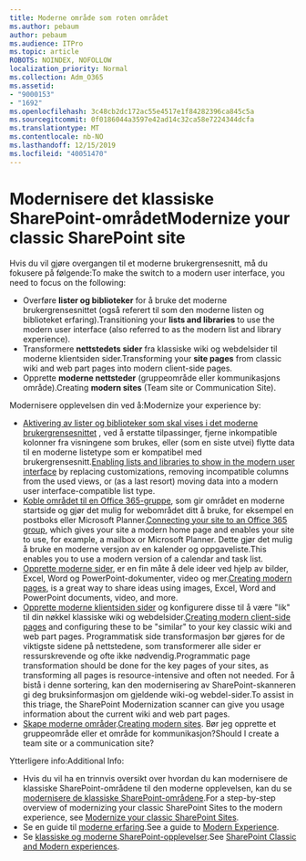 ```yaml
---
title: Moderne område som roten området
ms.author: pebaum
author: pebaum
ms.audience: ITPro
ms.topic: article
ROBOTS: NOINDEX, NOFOLLOW
localization_priority: Normal
ms.collection: Adm_O365
ms.assetid:
- "9000153"
- "1692"
ms.openlocfilehash: 3c48cb2dc172ac55e4517e1f84282396ca845c5a
ms.sourcegitcommit: 0f0186044a3597e42ad14c32ca58e7224344dcfa
ms.translationtype: MT
ms.contentlocale: nb-NO
ms.lasthandoff: 12/15/2019
ms.locfileid: "40051470"
---
```

# <a name="modernize-your-classic-sharepoint-site"></a><span data-ttu-id="e7990-102">Modernisere det klassiske SharePoint-området</span><span class="sxs-lookup"><span data-stu-id="e7990-102">Modernize your classic SharePoint site</span></span>

<span data-ttu-id="e7990-103">Hvis du vil gjøre overgangen til et moderne brukergrensesnitt, må du fokusere på følgende:</span><span class="sxs-lookup"><span data-stu-id="e7990-103">To make the switch to a modern user interface, you need to focus on the following:</span></span>

- <span data-ttu-id="e7990-104">Overføre **lister og biblioteker** for å bruke det moderne brukergrensesnittet (også referert til som den moderne listen og biblioteket erfaring).</span><span class="sxs-lookup"><span data-stu-id="e7990-104">Transitioning your **lists and libraries** to use the modern user interface (also referred to as the modern list and library experience).</span></span>
- <span data-ttu-id="e7990-105">Transformere **nettstedets sider** fra klassiske wiki og webdelsider til moderne klientsiden sider.</span><span class="sxs-lookup"><span data-stu-id="e7990-105">Transforming your **site pages** from classic wiki and web part pages into modern client-side pages.</span></span>
- <span data-ttu-id="e7990-106">Opprette **moderne nettsteder** (gruppeområde eller kommunikasjons område).</span><span class="sxs-lookup"><span data-stu-id="e7990-106">Creating **modern sites** (Team site or Communication Site).</span></span>

<span data-ttu-id="e7990-107">Modernisere opplevelsen din ved å:</span><span class="sxs-lookup"><span data-stu-id="e7990-107">Modernize your experience by:</span></span>
- <span data-ttu-id="e7990-108">[Aktivering av lister og biblioteker som skal vises i det moderne brukergrensesnittet](https://docs.microsoft.com/sharepoint/dev/transform/modernize-userinterface-lists-and-libraries) , ved å erstatte tilpassinger, fjerne inkompatible kolonner fra visningene som brukes, eller (som en siste utvei) flytte data til en moderne listetype som er kompatibel med brukergrensesnitt.</span><span class="sxs-lookup"><span data-stu-id="e7990-108">[Enabling lists and libraries to show in the modern user interface](https://docs.microsoft.com/sharepoint/dev/transform/modernize-userinterface-lists-and-libraries) by replacing customizations, removing incompatible columns from the used views, or (as a last resort) moving data into a modern user interface-compatible list type.</span></span>
- <span data-ttu-id="e7990-109">[Koble området til en Office 365-gruppe](https://docs.microsoft.com/sharepoint/dev/transform/modernize-connect-to-office365-group), som gir området en moderne startside og gjør det mulig for webområdet ditt å bruke, for eksempel en postboks eller Microsoft Planner.</span><span class="sxs-lookup"><span data-stu-id="e7990-109">[Connecting your site to an Office 365 group](https://docs.microsoft.com/sharepoint/dev/transform/modernize-connect-to-office365-group), which gives your site a modern home page and enables your site to use, for example, a mailbox or Microsoft Planner.</span></span> <span data-ttu-id="e7990-110">Dette gjør det mulig å bruke en moderne versjon av en kalender og oppgaveliste.</span><span class="sxs-lookup"><span data-stu-id="e7990-110">This enables you to use a modern version of a calendar and task list.</span></span>
- <span data-ttu-id="e7990-111">[Opprette moderne sider](https://support.office.com/article/create-and-use-modern-pages-on-a-sharepoint-site-b3d46deb-27a6-4b1e-87b8-df851e503dec), er en fin måte å dele ideer ved hjelp av bilder, Excel, Word og PowerPoint-dokumenter, video og mer.</span><span class="sxs-lookup"><span data-stu-id="e7990-111">[Creating modern pages](https://support.office.com/article/create-and-use-modern-pages-on-a-sharepoint-site-b3d46deb-27a6-4b1e-87b8-df851e503dec), is a great way to share ideas using images, Excel, Word and PowerPoint documents, video, and more.</span></span>
- <span data-ttu-id="e7990-112">[Opprette moderne klientsiden sider](https://docs.microsoft.com/sharepoint/dev/transform/modernize-userinterface-site-pages) og konfigurere disse til å være "lik" til din nøkkel klassiske wiki og webdelsider.</span><span class="sxs-lookup"><span data-stu-id="e7990-112">[Creating modern client-side pages](https://docs.microsoft.com/sharepoint/dev/transform/modernize-userinterface-site-pages) and configuring these to be "similar" to your key classic wiki and web part pages.</span></span> <span data-ttu-id="e7990-113">Programmatisk side transformasjon bør gjøres for de viktigste sidene på nettstedene, som transformerer alle sider er ressurskrevende og ofte ikke nødvendig.</span><span class="sxs-lookup"><span data-stu-id="e7990-113">Programmatic page transformation should be done for the key pages of your sites, as transforming all pages is resource-intensive and often not needed.</span></span> <span data-ttu-id="e7990-114">For å bistå i denne sortering, kan den modernisering av SharePoint-skanneren gi deg bruksinformasjon om gjeldende wiki-og webdel-sider.</span><span class="sxs-lookup"><span data-stu-id="e7990-114">To assist in this triage, the SharePoint Modernization scanner can give you usage information about the current wiki and web part pages.</span></span>
- <span data-ttu-id="e7990-115">[Skape moderne områder](https://support.office.com/article/create-a-team-site-in-sharepoint-ef10c1e7-15f3-42a3-98aa-b5972711777d).</span><span class="sxs-lookup"><span data-stu-id="e7990-115">[Creating modern sites](https://support.office.com/article/create-a-team-site-in-sharepoint-ef10c1e7-15f3-42a3-98aa-b5972711777d).</span></span> <span data-ttu-id="e7990-116">Bør jeg opprette et gruppeområde eller et område for kommunikasjon?</span><span class="sxs-lookup"><span data-stu-id="e7990-116">Should I create a team site or a communication site?</span></span>

<span data-ttu-id="e7990-117">Ytterligere info:</span><span class="sxs-lookup"><span data-stu-id="e7990-117">Additional Info:</span></span> 
- <span data-ttu-id="e7990-118">Hvis du vil ha en trinnvis oversikt over hvordan du kan modernisere de klassiske SharePoint-områdene til den moderne opplevelsen, kan du se [modernisere de klassiske SharePoint-områdene](https://docs.microsoft.com/sharepoint/dev/transform/modernize-classic-sites).</span><span class="sxs-lookup"><span data-stu-id="e7990-118">For a step-by-step overview of modernizing your classic SharePoint Sites to the modern experience, see [Modernize your classic SharePoint Sites](https://docs.microsoft.com/sharepoint/dev/transform/modernize-classic-sites).</span></span>
- <span data-ttu-id="e7990-119">Se en guide til [moderne erfaring](https://docs.microsoft.com/sharepoint/guide-to-sharepoint-modern-experience).</span><span class="sxs-lookup"><span data-stu-id="e7990-119">See a guide to [Modern Experience](https://docs.microsoft.com/sharepoint/guide-to-sharepoint-modern-experience).</span></span>
- <span data-ttu-id="e7990-120">Se [klassiske og moderne SharePoint-opplevelser](https://support.office.com/article/sharepoint-classic-and-modern-experiences-5725c103-505d-4a6e-9350-300d3ec7d73f).</span><span class="sxs-lookup"><span data-stu-id="e7990-120">See [SharePoint Classic and Modern experiences](https://support.office.com/article/sharepoint-classic-and-modern-experiences-5725c103-505d-4a6e-9350-300d3ec7d73f).</span></span> 




